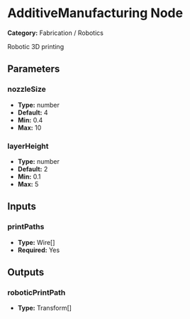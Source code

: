 
# AdditiveManufacturing Node

**Category:** Fabrication / Robotics

Robotic 3D printing

## Parameters


### nozzleSize
- **Type:** number
- **Default:** 4
- **Min:** 0.4
- **Max:** 10



### layerHeight
- **Type:** number
- **Default:** 2
- **Min:** 0.1
- **Max:** 5



## Inputs


### printPaths
- **Type:** Wire[]
- **Required:** Yes



## Outputs


### roboticPrintPath
- **Type:** Transform[]





